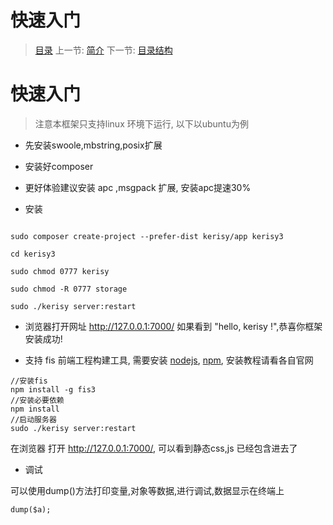 #  快速入门

   > [目录](<index.md>)
   > 上一节: [简介](<1.1.md>)
   > 下一节: [目录结构](<1.3.md>)


   快速入门
========

> 注意本框架只支持linux 环境下运行, 以下以ubuntu为例

* 先安装swoole,mbstring,posix扩展

* 安装好composer

* 更好体验建议安装 apc ,msgpack 扩展, 安装apc提速30%

* 安装

```

sudo composer create-project --prefer-dist kerisy/app kerisy3

cd kerisy3

sudo chmod 0777 kerisy

sudo chmod -R 0777 storage

sudo ./kerisy server:restart
```

* 浏览器打开网址 http://127.0.0.1:7000/ 如果看到 "hello, kerisy !",恭喜你框架安装成功!

* 支持 fis 前端工程构建工具, 需要安装 [nodejs](https://nodejs.org/en/), [npm](https://www.npmjs.com/), 安装教程请看各自官网

```
//安装fis
npm install -g fis3
//安装必要依赖
npm install
//启动服务器
sudo ./kerisy server:restart
```

在浏览器 打开 http://127.0.0.1:7000/, 可以看到静态css,js 已经包含进去了

* 调试

可以使用dump()方法打印变量,对象等数据,进行调试,数据显示在终端上
```
dump($a);
```